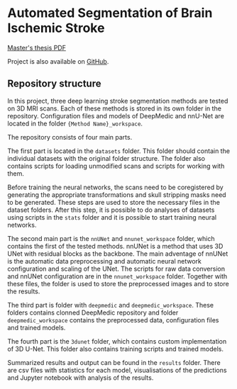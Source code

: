 # Automated Segmentation of Brain Ischemic Stroke
[Master's thesis PDF](./doc/Automaticka_segmentace_ischemicke_leze_u_cevni_mozkove_prihody.pdf)

Project is also available on [GitHub](https://github.com/JakubSmid/MRI-ischemic-stroke-segmentation).

## Repository structure
In this project, three deep learning stroke segmentation methods are tested on 3D MRI scans. Each of these methods is stored in its own folder in the repository. Configuration files and models of DeepMedic and nnU-Net are located in the folder `{Method Name}_workspace`.

The repository consists of four main parts.

The first part is located in the `datasets` folder. This folder should contain the individual datasets with the original folder structure. The folder also contains scripts for loading unmodified scans and scripts for working with them.

Before training the neural networks, the scans need to be coregistered by generating the appropriate transformations and skull stripping masks need to be generated. These steps are used to store the necessary files in the dataset folders. After this step, it is possible to do analyses of datasets using scripts in the `stats` folder and it is possible to start training neural networks.

The second main part is the `nnUNet` and `nnunet_workspace` folder, which contains the first of the tested methods. nnUNet is a method that uses 3D UNet with residual blocks as the backbone. The main adventage of nnUNet is the automatic data preprocessing and automatic neural network configuration and scaling of the UNet. The scripts for raw data conversion and nnUNet configuration are in the `nnunet_workspace` folder. Together with these files, the folder is used to store the preprocessed images and to store the results.

The third part is folder with `deepmedic` and `deepmedic_workspace`. These folders contains clonned DeepMedic repository and folder `deepmedic_workspace` contains the preprocessed data, configuration files and trained models.

The fourth part is the `3dunet` folder, which contains custom implementation of 3D U-Net. This folder also contains training scripts and trained models.

Summarized results and output can be found in the `results` folder. There are csv files with statistics for each model, visualisations of the predictions and Jupyter notebook with analysis of the results.